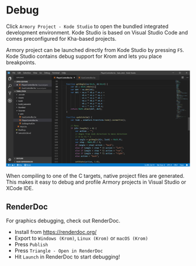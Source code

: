 # Debug

Click `Armory Project - Kode Studio` to open the bundled integrated development environment. Kode Studio is based on Visual Studio Code and comes preconfigured for Kha-based projects.

Armory project can be launched directly from Kode Studio by pressing `F5`. Kode Studio contains debug support for Krom and lets you place breakpoints.

![](essentials/img/kode.png)

When compiling to one of the C targets, native project files are generated. This makes it easy to debug and profile Armory projects in Visual Studio or XCode IDE.

## RenderDoc

For graphics debugging, check out RenderDoc.

- Install from https://renderdoc.org/
- Export to `Windows (Krom)`, `Linux (Krom)` or `macOS (Krom)`
- Press `Publish`
- Press `Triangle - Open in RenderDoc`
- Hit `Launch` in RenderDoc to start debugging!
